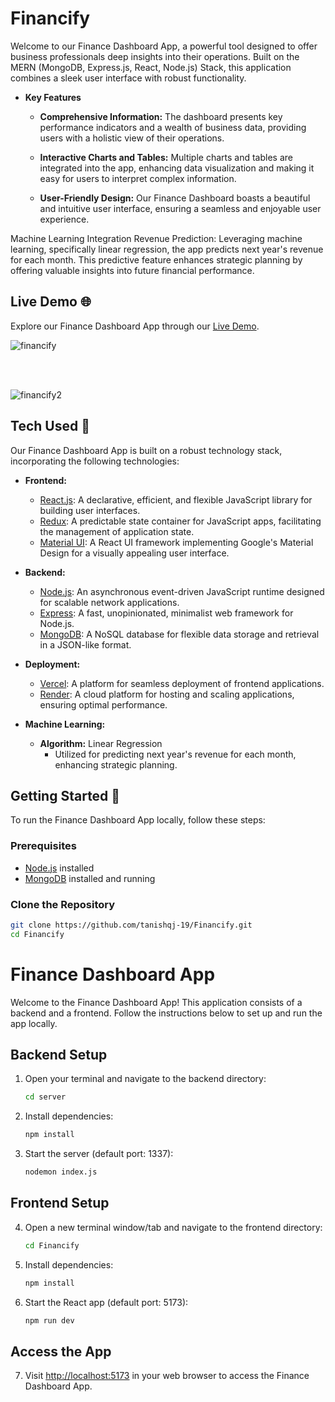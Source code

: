 # Financify


Welcome to our Finance Dashboard App, a powerful tool designed to offer business professionals deep insights into their operations. Built on the MERN (MongoDB, Express.js, React, Node.js) Stack, this application combines a sleek user interface with robust functionality.

- **Key Features**
  - **Comprehensive Information:** The dashboard presents key performance indicators and a wealth of business data, providing users with a holistic view of their operations.
  
  - **Interactive Charts and Tables:** Multiple charts and tables are integrated into the app, enhancing data visualization and making it easy for users to interpret complex information.

  - **User-Friendly Design:** Our Finance Dashboard boasts a beautiful and intuitive user interface, ensuring a seamless and enjoyable user experience.


Machine Learning Integration
Revenue Prediction: Leveraging machine learning, specifically linear regression, the app predicts next year's revenue for each month. This predictive feature enhances strategic planning by offering valuable insights into future financial performance.

## Live Demo 🌐

Explore our Finance Dashboard App through our [Live Demo](https://financify-psi.vercel.app/).


![financify](https://github.com/tanishqj-19/Financify/assets/92851477/235f8bf4-bba9-4377-b7ec-76cfbaf9089f)


<br />
<br/>


![financify2](https://github.com/tanishqj-19/Financify/assets/92851477/9f4b48d7-6828-4f5d-b961-88529aa72b8e)





## Tech Used 🥇

Our Finance Dashboard App is built on a robust technology stack, incorporating the following technologies:

- **Frontend:**
  - [React.js](https://reactjs.org/): A declarative, efficient, and flexible JavaScript library for building user interfaces.
  - [Redux](https://redux.js.org/): A predictable state container for JavaScript apps, facilitating the management of application state.
  - [Material UI](https://material-ui.com/): A React UI framework implementing Google's Material Design for a visually appealing user interface.

- **Backend:**
  - [Node.js](https://nodejs.org/): An asynchronous event-driven JavaScript runtime designed for scalable network applications.
  - [Express](https://expressjs.com/): A fast, unopinionated, minimalist web framework for Node.js.
  - [MongoDB](https://www.mongodb.com/): A NoSQL database for flexible data storage and retrieval in a JSON-like format.

- **Deployment:**
  - [Vercel](https://vercel.com/): A platform for seamless deployment of frontend applications.
  - [Render](https://render.com/): A cloud platform for hosting and scaling applications, ensuring optimal performance.

- **Machine Learning:**
  - **Algorithm:** Linear Regression
    - Utilized for predicting next year's revenue for each month, enhancing strategic planning.


## Getting Started 🚀

To run the Finance Dashboard App locally, follow these steps:

### Prerequisites

- [Node.js](https://nodejs.org/) installed
- [MongoDB](https://www.mongodb.com/try/download/community) installed and running

### Clone the Repository

```bash
git clone https://github.com/tanishqj-19/Financify.git
cd Financify
```

# Finance Dashboard App

Welcome to the Finance Dashboard App! This application consists of a backend and a frontend. Follow the instructions below to set up and run the app locally.

## Backend Setup

1. Open your terminal and navigate to the backend directory:

    ```bash
    cd server
    ```

2. Install dependencies:

    ```bash
    npm install
    ```

3. Start the server (default port: 1337):

    ```bash
    nodemon index.js
    ```

## Frontend Setup

4. Open a new terminal window/tab and navigate to the frontend directory:

    ```bash
    cd Financify
    ```

5. Install dependencies:

    ```bash
    npm install
    ```

6. Start the React app (default port: 5173):

    ```bash
    npm run dev
    ```

## Access the App

7. Visit [http://localhost:5173](http://localhost:5173) in your web browser to access the Finance Dashboard App.



